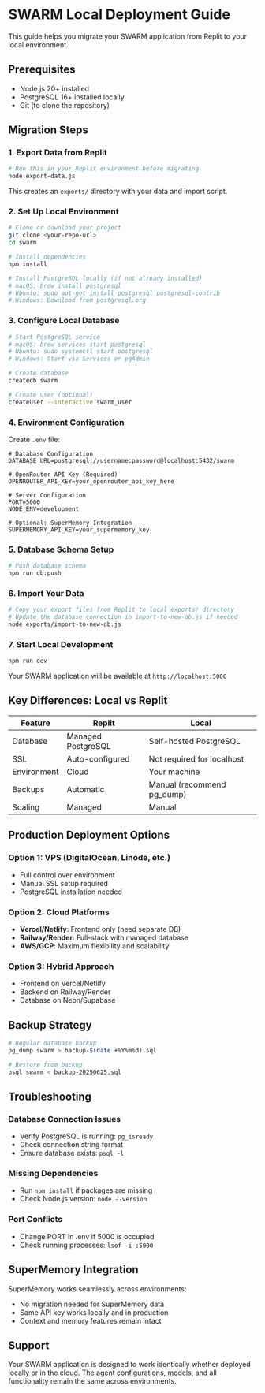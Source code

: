 # SWARM Local Deployment Guide

This guide helps you migrate your SWARM application from Replit to your local environment.

## Prerequisites

- Node.js 20+ installed
- PostgreSQL 16+ installed locally
- Git (to clone the repository)

## Migration Steps

### 1. Export Data from Replit
```bash
# Run this in your Replit environment before migrating
node export-data.js
```
This creates an `exports/` directory with your data and import script.

### 2. Set Up Local Environment

```bash
# Clone or download your project
git clone <your-repo-url>
cd swarm

# Install dependencies
npm install

# Install PostgreSQL locally (if not already installed)
# macOS: brew install postgresql
# Ubuntu: sudo apt-get install postgresql postgresql-contrib
# Windows: Download from postgresql.org
```

### 3. Configure Local Database

```bash
# Start PostgreSQL service
# macOS: brew services start postgresql
# Ubuntu: sudo systemctl start postgresql
# Windows: Start via Services or pgAdmin

# Create database
createdb swarm

# Create user (optional)
createuser --interactive swarm_user
```

### 4. Environment Configuration

Create `.env` file:
```env
# Database Configuration
DATABASE_URL=postgresql://username:password@localhost:5432/swarm

# OpenRouter API Key (Required)
OPENROUTER_API_KEY=your_openrouter_api_key_here

# Server Configuration
PORT=5000
NODE_ENV=development

# Optional: SuperMemory Integration
SUPERMEMORY_API_KEY=your_supermemory_key
```

### 5. Database Schema Setup

```bash
# Push database schema
npm run db:push
```

### 6. Import Your Data

```bash
# Copy your export files from Replit to local exports/ directory
# Update the database connection in import-to-new-db.js if needed
node exports/import-to-new-db.js
```

### 7. Start Local Development

```bash
npm run dev
```

Your SWARM application will be available at `http://localhost:5000`

## Key Differences: Local vs Replit

| Feature | Replit | Local |
|---------|--------|-------|
| Database | Managed PostgreSQL | Self-hosted PostgreSQL |
| SSL | Auto-configured | Not required for localhost |
| Environment | Cloud | Your machine |
| Backups | Automatic | Manual (recommend pg_dump) |
| Scaling | Managed | Manual |

## Production Deployment Options

### Option 1: VPS (DigitalOcean, Linode, etc.)
- Full control over environment
- Manual SSL setup required
- PostgreSQL installation needed

### Option 2: Cloud Platforms
- **Vercel/Netlify**: Frontend only (need separate DB)
- **Railway/Render**: Full-stack with managed database
- **AWS/GCP**: Maximum flexibility and scalability

### Option 3: Hybrid Approach
- Frontend on Vercel/Netlify
- Backend on Railway/Render
- Database on Neon/Supabase

## Backup Strategy

```bash
# Regular database backup
pg_dump swarm > backup-$(date +%Y%m%d).sql

# Restore from backup
psql swarm < backup-20250625.sql
```

## Troubleshooting

### Database Connection Issues
- Verify PostgreSQL is running: `pg_isready`
- Check connection string format
- Ensure database exists: `psql -l`

### Missing Dependencies
- Run `npm install` if packages are missing
- Check Node.js version: `node --version`

### Port Conflicts
- Change PORT in .env if 5000 is occupied
- Check running processes: `lsof -i :5000`

## SuperMemory Integration

SuperMemory works seamlessly across environments:
- No migration needed for SuperMemory data
- Same API key works locally and in production
- Context and memory features remain intact

## Support

Your SWARM application is designed to work identically whether deployed locally or in the cloud. The agent configurations, models, and all functionality remain the same across environments.